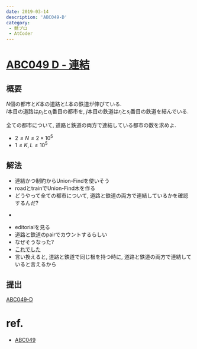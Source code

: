 ```yaml
---
date: 2019-03-14
description: 'ABC049-D'
category:
 - 競プロ
 - AtCoder
---
```


# [ABC049 D - 連結](https://atcoder.jp/contests/abc049/tasks/arc065_b)
## 概要
$N$個の都市と$K$本の道路と$L$本の鉄道が伸びている.  
$i$本目の道路は$p_i$と$q_i$番目の都市を, $j$本目の鉄道は$r_i$と$s_i$番目の鉄道を結んでいる.  

全ての都市について, 道路と鉄道の両方で連結している都市の数を求めよ.

 - $2 \leq N \leq 2 \times 10^5$
 - $1 \leq K, L \leq 10^5$

## 解法
 - 連結かつ制約からUnion-Findを使いそう
 - roadとtrainでUnion-Find木を作る
 - どうやって全ての都市について, 道路と鉄道の両方で連結しているかを確認するんだ?
 - ~~~~~~~~~~~20分経過~~~~~~~~~~~~~~~~
 - editorialを見る
 - 道路と鉄道のpairでカウントするらしい
 - なぜそうなった?
 - [これでした](https://youtu.be/jvAX9Z7beLg?t=1456)
 - 言い換えると, 道路と鉄道で同じ根を持つ時に, 道路と鉄道の両方で連結していると言えるから

## 提出
[ABC049-D](https://atcoder.jp/contests/abc049/submissions/4573097)

# ref.
 - [ABC049](https://img.atcoder.jp/arc065/editorial.pdf)